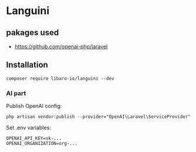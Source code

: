 # Languini

## pakages used
- https://github.com/openai-php/laravel

## Installation

```shell
composer require libaro-io/languini --dev
```

### AI part

Publish OpenAI config:

```shell
php artisan vendor:publish --provider="OpenAI\Laravel\ServiceProvider"
```

Set .env variables:

```
OPENAI_API_KEY=sk-...
OPENAI_ORGANIZATION=org-...
```